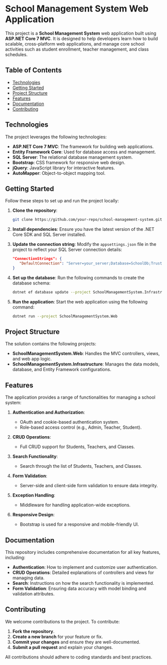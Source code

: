 # School Management System Web Application

This project is a **School Management System** web application built using **ASP.NET Core 7 MVC**. It is designed to help developers learn how to build scalable, cross-platform web applications, and manage core school activities such as student enrollment, teacher management, and class schedules.

## Table of Contents
- [Technologies](#technologies)
- [Getting Started](#getting-started)
- [Project Structure](#project-structure)
- [Features](#features)
- [Documentation](#documentation)
- [Contributing](#contributing)

## Technologies
The project leverages the following technologies:
- **ASP.NET Core 7 MVC**: The framework for building web applications.
- **Entity Framework Core**: Used for database access and management.
- **SQL Server**: The relational database management system.
- **Bootstrap**: CSS framework for responsive web design.
- **jQuery**: JavaScript library for interactive features.
- **AutoMapper**: Object-to-object mapping tool.

## Getting Started
Follow these steps to set up and run the project locally:

1. **Clone the repository**:
   ```bash
   git clone https://github.com/your-repo/school-management-system.git
   ```

2. **Install dependencies**:
   Ensure you have the latest version of the .NET Core SDK and SQL Server installed.

3. **Update the connection string**:
   Modify the `appsettings.json` file in the project to reflect your SQL Server connection details:
   ```json
   "ConnectionStrings": {
      "DefaultConnection": "Server=your_server;Database=SchoolDb;Trusted_Connection=True;"
   }
   ```

4. **Set up the database**:
   Run the following commands to create the database schema:
   ```bash
   dotnet ef database update --project SchoolManagementSystem.Infrastructure --startup-project SchoolManagementSystem.Web
   ```

5. **Run the application**:
   Start the web application using the following command:
   ```bash
   dotnet run --project SchoolManagementSystem.Web
   ```

## Project Structure
The solution contains the following projects:

- **SchoolManagementSystem.Web**: Handles the MVC controllers, views, and web app logic.
- **SchoolManagementSystem.Infrastructure**: Manages the data models, database, and Entity Framework configurations.

## Features
The application provides a range of functionalities for managing a school system:

1. **Authentication and Authorization**:
   - OAuth and cookie-based authentication system.
   - Role-based access control (e.g., Admin, Teacher, Student).
   
2. **CRUD Operations**:
   - Full CRUD support for Students, Teachers, and Classes.
   
3. **Search Functionality**:
   - Search through the list of Students, Teachers, and Classes.

4. **Form Validation**:
   - Server-side and client-side form validation to ensure data integrity.

5. **Exception Handling**:
   - Middleware for handling application-wide exceptions.

6. **Responsive Design**:
   - Bootstrap is used for a responsive and mobile-friendly UI.

## Documentation
This repository includes comprehensive documentation for all key features, including:

- **Authentication**: How to implement and customize user authentication.
- **CRUD Operations**: Detailed explanations of controllers and views for managing data.
- **Search**: Instructions on how the search functionality is implemented.
- **Form Validation**: Ensuring data accuracy with model binding and validation attributes.

## Contributing
We welcome contributions to the project. To contribute:

1. **Fork the repository**.
2. **Create a new branch** for your feature or fix.
3. **Commit your changes** and ensure they are well-documented.
4. **Submit a pull request** and explain your changes.

All contributions should adhere to coding standards and best practices.

